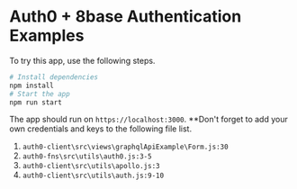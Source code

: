 # Auth0 + 8base Authentication Examples

To try this app, use the following steps.

```sh
# Install dependencies
npm install
# Start the app
npm run start
```

The app should run on `https://localhost:3000`. **Don't forget to add your own credentials and keys to the following file list.

1. `auth0-client\src\views\graphqlApiExample\Form.js:30`
2. `auth0-fns\src\utils\auth0.js:3-5`
3. `auth0-client\src\utils\apollo.js:3`
4. `auth0-client\src\utils\auth.js:9-10`